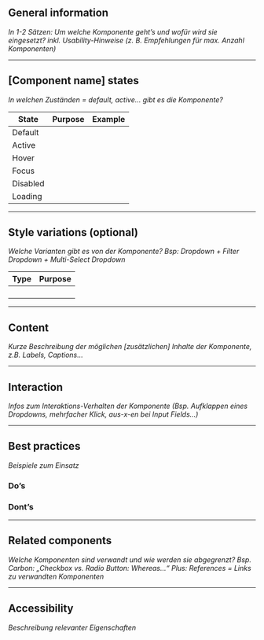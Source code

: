 ## General information
*In 1-2 Sätzen: Um welche Komponente geht’s und wofür wird sie eingesetzt? inkl. Usability-Hinweise (z. B. Empfehlungen für max. Anzahl Komponenten)*

---

## [Component name] states
*In welchen Zuständen = default, active… gibt es die Komponente?*

| State                            | Purpose                           | Example                           |
|----------------------------------|-----------------------------------|-----------------------------------|
|  Default                         |                                   |                                   |           
|  Active                          |                                   |                                   | 
|  Hover                           |                                   |                                   | 
|  Focus                           |                                   |                                   | 
| Disabled                         |                                   |                                   | 
| Loading                          |                                   |                                   | 

---

## Style variations (optional)
*Welche Varianten gibt es von der Komponente? Bsp: Dropdown + Filter Dropdown + Multi-Select Dropdown*

| Type                             | Purpose                           |
|----------------------------------|-----------------------------------|
|                                  |                                   |           
|                                  |                                   |  
|                                  |                                   |  
|                                  |                                   |
---

## Content
*Kurze Beschreibung der möglichen [zusätzlichen] Inhalte der Komponente, z.B. Labels, Captions…*

---

## Interaction
*Infos zum Interaktions-Verhalten der Komponente (Bsp. Aufklappen eines Dropdowns, mehrfacher Klick, aus-x-en bei Input Fields…)*

---

## Best practices
*Beispiele zum Einsatz*

### Do’s
### Dont’s

---

## Related components
*Welche Komponenten sind verwandt und wie werden sie abgegrenzt? Bsp. Carbon: „Checkbox vs. Radio Button: Whereas…“ Plus: References = Links zu verwandten Komponenten* 

---

## Accessibility
*Beschreibung relevanter Eigenschaften*